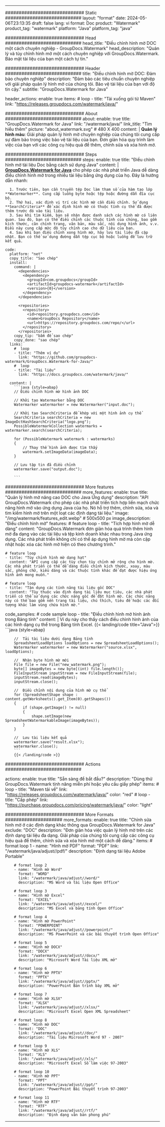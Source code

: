 
---
############################# Static ############################
layout: "format"
date:  2024-05-06T23:13:35
draft: false
lang: vi
format: Doc
product: "Watermark"
product_tag: "watermark"
platform: "Java"
platform_tag: "java"

############################# Head ############################
head_title: "Điều chỉnh hình mờ DOC một cách chuyên nghiệp - GroupDocs.Watermark"
head_description: "Quản lý và tùy chỉnh hình mờ một cách chuyên nghiệp với GroupDocs.Watermark. Bảo mật tài liệu của bạn một cách tự tin."

############################# Header ############################
title: "Điều chỉnh hình mờ DOC: Đảm bảo chuyên nghiệp" 
description: "Đảm bảo các tiêu chuẩn chuyên nghiệp với giải pháp quản lý hình mờ của chúng tôi. Bảo vệ tài liệu của bạn với độ tin cậy."
subtitle: "GroupDocs.Watermark for Java" 

header_actions:
  enable: true
  items:
    #  loop
    - title: "Tải xuống gói từ Maven"
      link: "https://releases.groupdocs.com/watermark/java/"
      
############################# About ############################
about:
    enable: true
    title: "GroupDocs.Watermark for Java"
    link: "/watermark/java/"
    link_title: "Tìm hiểu thêm"
    picture: "about_watermark.svg" # 480 X 400
    content: |
       **Quản lý hình màu**: Giải pháp quản lý hình mờ chuyên nghiệp của chúng tôi cung cấp sự đảm bảo trong việc bảo vệ tài liệu của bạn. Đơn giản hóa quy trình làm việc của bạn với các công cụ hiệu quả để thêm, chỉnh sửa và xóa hình mờ.

############################# Steps ############################
steps:
    enable: true
    title: "Điều chỉnh hình mờ tài liệu Doc bằng cách sử dụng Java"
    content: |
      **[GroupDocs.Watermark for Java](https://products.groupdocs.com/watermark/java/)** cho phép các nhà phát triển Java dễ dàng điều chỉnh hình mờ trong nhiều tài liệu bằng ứng dụng của họ. Đây là hướng dẫn nhanh:
      
      1. Trước tiên, bạn cần truyền tệp Doc làm tham số của hàm tạo lớp **Watermarker**. Cung cấp luồng byte hoặc tệp hoặc đường dẫn đĩa cục bộ.
      2. Thứ hai, xác định vị trí các hình mờ cần điều chỉnh. Sử dụng **SearchCriteria** để xác định hình mờ có thuộc tính cụ thể đã được thêm trước đó vào tài liệu.
      3. Sau khi tìm kiếm, bạn sẽ nhận được danh sách các hình mờ có liên quan. Sau đó, bạn có thể điều chỉnh các thuộc tính của chúng, bao gồm kích thước, căn chỉnh trang, văn bản, màu sắc, nội dung hình ảnh, v.v. Điều này cung cấp mức độ tùy chỉnh cao cho dữ liệu của bạn.
      4. Sau khi bạn điều chỉnh xong hình mờ, hãy lưu tài liệu đã cập nhật. Bạn có thể sử dụng đường dẫn tệp cục bộ hoặc luồng để lưu trữ kết quả.
   
    code:
      platform: "net"
      copy_title: "Sao chép"
      install:
        command: |
          <dependencies>
            <dependency>
              <groupId>com.groupdocs</groupId>
              <artifactId>groupdocs-watermark</artifactId>
              <version>{0}</version>
            </dependency>
          </dependencies>

          <repositories>
            <repository>
              <id>repository.groupdocs.com</id>
              <name>GroupDocs Repository</name>
              <url>https://repository.groupdocs.com/repo/</url>
            </repository>
          </repositories>
        copy_tip: "bấm để sao chép"
        copy_done: "sao chép"
      links:
        #  loop
        - title: "Thêm ví dụ"
          link: "https://github.com/groupdocs-watermark/GroupDocs.Watermark-for-Java/"
        #  loop
        - title: "Tài liệu"
          link: "https://docs.groupdocs.com/watermark/java/"
          
      content: |
        ```java {style=abap}
        // Điều chỉnh hình mờ hình ảnh DOC

        // Khởi tạo Watermarker bằng DOC
        Watermarker watermarker = new Watermarker("input.doc");
        
        // Khởi tạo SearchCriteria để khớp với một hình ảnh cụ thể
        SearchCriteria searchCriteria = new ImageDctHashSearchCriteria("logo.png");
        PossibleWatermarkCollection watermarks = watermarker.search(searchCriteria);

        for (PossibleWatermark watermark : watermarks)
        {
            // Thay thế hình ảnh được tìm thấy
            watermark.setImageData(imageData);
        }

        // Lưu tập tin đã điều chỉnh
        watermarker.save("output.doc");
        
        ```
        
############################# More features ############################
more_features:
  enable: true
  title: "Quản lý hình mờ nâng cao DOC cho Java Ứng dụng"
  description: "API GroupDocs.Watermark cho phép các nhà phát triển tích hợp liền mạch chức năng hình mờ vào ứng dụng Java của họ. Nó hỗ trợ thêm, chỉnh sửa, xóa và tìm kiếm hình mờ trên một loạt các định dạng tài liệu."
  image: "/img/watermark/features_edit.webp" # 500x500 px
  image_description: "Điều chỉnh hình mờ"
  features:
    # feature loop
    - title: "Tích hợp hình mờ dễ dàng"
      content: "GroupDocs.Watermark đơn giản hóa quá trình thêm hình mờ đa dạng vào các tài liệu và tệp kinh doanh khác nhau trong Java ứng dụng. Các nhà phát triển không chỉ có thể áp dụng hình mờ mà còn cập nhật hoặc xóa các hình mờ hiện có theo chương trình."

    # feature loop
    - title: "Tùy chỉnh hình mờ dạng hạt"
      content: "API cung cấp các tùy chọn tùy chỉnh mở rộng cho hình mờ. Các nhà phát triển có thể dễ dàng điều chỉnh kích thước, xoay, màu sắc, phông chữ, kiểu dáng và các thuộc tính khác để đạt được hiệu ứng hình ảnh mong muốn."

    # feature loop
    - title: "Tận dụng các tính năng tài liệu gốc DOC"
      content: "Tùy thuộc vào định dạng tài liệu mục tiêu, các nhà phát triển có thể sử dụng các chức năng gốc để đặt hình mờ. Các chức năng này có thể bao gồm nền trang tài liệu, chú thích, tiêu đề hoặc các đối tượng khác làm vùng chứa hình mờ."
      
  code_samples:
    # code sample loop
    - title: "Điều chỉnh hình mờ hình ảnh trong Bảng tính"
      content: |
        Ví dụ này cho thấy cách điều chỉnh hình ảnh của các hình dạng cụ thể trong Bảng tính Excel.
        {{< landing/code title="Java">}}
        ```java {style=abap}
        
        //  Tải tài liệu dưới dạng Bảng tính
        SpreadsheetLoadOptions loadOptions = new SpreadsheetLoadOptions();
        Watermarker watermarker = new Watermarker("source.xlsx", loadOptions);

        //  Nhận byte hình mờ mới
        File file = new File("new_watermark.png");
        byte[] imageBytes = new byte[(int) file.length()];
        FileInputStream inputStream = new FileInputStream(file);
        inputStream.read(imageBytes);
        inputStream.close();

        //  Điều chỉnh nội dung của hình mờ cụ thể
        for (SpreadsheetShape shape : content.getWorksheets().get_Item(0).getShapes())
        {
            if (shape.getImage() != null)
            {
                shape.setImage(new SpreadsheetWatermarkableImage(imageBytes));
            }
        }

        //  Lưu tài liệu kết quả
        watermarker.save("result.xlsx");
        watermarker.close();
        ```
        {{< /landing/code >}}


############################# Actions ############################

actions:
  enable: true
  title: "Sẵn sàng để bắt đầu?"
  description: "Dùng thử GroupDocs.Watermark tính năng miễn phí hoặc yêu cầu giấy phép"
  items:
    #  loop
    - title: "Maven tải về"
      link: "https://releases.groupdocs.com/watermark/java/"
      color: "red"
        #  loop
    - title: "Cấp phép"
      link: "https://purchase.groupdocs.com/pricing/watermark/java/"
      color: "light"


############################# More Formats #####################
more_formats:
    enable: true
    title: "Chỉnh sửa hình mờ ở các định dạng khác thông qua GroupDocs.Watermark for Java"
    exclude: "DOC"
    description: "Đơn giản hóa việc quản lý hình mờ trên các định dạng tài liệu đa dạng. Giải pháp của chúng tôi cung cấp các công cụ hiệu quả để thêm, chỉnh sửa và xóa hình mờ một cách dễ dàng."
    items: 
        # format loop 1
        - name: "Hình mờ PDF"
          format: "PDF"
          link: "/watermark/java/adjust//pdf/"
          description: "Định dạng tài liệu Adobe Portable"

        # format loop 2
        - name: "Hình mờ Word"
          format: "WORD"
          link: "/watermark/java/adjust//word/"
          description: "MS Word và tài liệu Open Office"
          
        # format loop 3
        - name: "Hình mờ Excel"
          format: "EXCEL"
          link: "/watermark/java/adjust//excel/"
          description: "MS Excel và bảng tính Open Office"

        # format loop 4
        - name: "Hình mờ PowerPoint"
          format: "POWERPOINT"
          link: "/watermark/java/adjust//powerpoint/"
          description: "MS PowerPoint và các bài thuyết trình Open Office"

        # format loop 5
        - name: "Hình mờ DOCX"
          format: "DOCX"
          link: "/watermark/java/adjust//docx/"
          description: "Microsoft Word Tài liệu XML mở"
          
        # format loop 6
        - name: "Hình mờ PPTX"
          format: "PPTX"
          link: "/watermark/java/adjust//pptx/"
          description: "PowerPoint Bản trình bày XML mở"
          
        # format loop 7
        - name: "Hình mờ XLSX"
          format: "XLSX"
          link: "/watermark/java/adjust//xlsx/"
          description: "Microsoft Excel Open XML Spreadsheet"

        # format loop 8
        - name: "Hình mờ DOC"
          format: "DOC"
          link: "/watermark/java/adjust//doc/"
          description: "Tài liệu Microsoft Word 97 - 2007"

        # format loop 9
        - name: "Hình mờ XLS"
          format: "XLS"
          link: "/watermark/java/adjust//xls/"
          description: "Microsoft Excel Sổ làm việc 97-2003"

        # format loop 10
        - name: "Hình mờ PPT"
          format: "PPT"
          link: "/watermark/java/adjust//ppt/"
          description: "PowerPoint Bài thuyết trình 97-2003"

        # format loop 11
        - name: "Hình mờ RTF"
          format: "RTF"
          link: "/watermark/java/adjust//rtf/"
          description: "Định dạng văn bản phong phú"

---